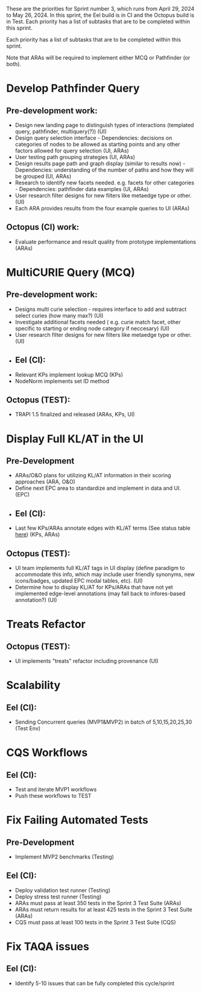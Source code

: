 These are the priorities for Sprint number 3, which runs from April 29, 2024 to May 26, 2024. 
In this sprint, the Eel build is in CI and the Octopus build is in Test. Each priority has a list of subtasks that are to be completed within this sprint.

Each priority has a list of subtasks that are to be completed within this sprint.  

Note that ARAs will be required to implement either MCQ or Pathfinder (or both).

# Develop Pathfinder Query
## Pre-development work:
- Design new landing page to distinguish types of interactions (templated query, pathfinder, multiquery(?)) (UI)
- Design query selection interface - Dependencies: decisions on categories of nodes to be allowed as starting points and any other factors allowed for query selection (UI, ARAs)
- User testing path grouping strategies (UI, ARAs)
- Design results page path  and graph display (similar to results now) - Dependencies: understanding of the number of paths and how they will be grouped (UI, ARAs)
- Research to identify new facets needed. e.g. facets for other categories - Dependencies: pathfinder data examples (UI, ARAs)
- User research filter designs for new filters like metaedge type or other. (UI)
- Each ARA provides results from the four example queries to UI (ARAs)
## Octopus (CI) work:
- Evaluate performance and result quality from prototype implementations (ARAs)

# MultiCURIE Query (MCQ)
## Pre-development work:
- Designs multi curie selection -  requires interface to add and subtract select curies (how many max?) (UI)
- Investigate additional facets needed ( e.g. curie match facet, other specific to starting or ending node category if neccesary) (UI)
- User research filter designs for new filters like metaedge type or other. (UI)
- ## Eel (CI):
- Relevant KPs implement lookup MCQ (KPs)
- NodeNorm implements set ID method
## Octopus (TEST):
- TRAPI 1.5 finalized and released (ARAs, KPs, UI)

# Display Full KL/AT in the UI
## Pre-Development
- ARAs/O&O plans for utilizing KL/AT information in their scoring approaches (ARA, O&O)
- Define next EPC area to standardize and implement in data and UI. (EPC)
- ## Eel (CI):
- Last few KPs/ARAs annotate edges with KL/AT terms (See status table [here](https://docs.google.com/document/d/16agzJB0OlR8z-zU3nTivYYIo09sdayN-tu8lbrZyTXY/edit?pli=1#bookmark=id.kz0zera1i398)) (KPs, ARAs)
## Octopus (TEST):
- UI team implements full KL/AT tags in UI display (define paradigm to accommodate this info, which may include user friendly synonyms, new icons/badges, updated EPC modal tables, etc). (UI)
- Determine how to display KL/AT for KPs/ARAs that have not yet implemented edge-level annotations (may fall back to infores-based annotation?) (UI)

# Treats Refactor
## Octopus (TEST):
- UI implements "treats" refactor including provenance (UI)

# Scalability
## Eel (CI):
- Sending Concurrent queries (MVP1&MVP2) in batch of 5,10,15,20,25,30 (Test Env)

# CQS Workflows
## Eel (CI):
-  Test and iterate MVP1 workflows
-  Push these workflows to TEST

# Fix Failing Automated Tests
## Pre-Development
- Implement MVP2 benchmarks (Testing)
## Eel (CI):
- Deploy validation test runner (Testing)
- Deploy stress test runner (Testing)
- ARAs must pass at least 350 tests in the Sprint 3 Test Suite (ARAs)
- ARAs must return results for at least 425 tests in the Sprint 3 Test Suite (ARAs)
- CQS must pass at least 100 tests in the Sprint 3 Test Suite (CQS)

# Fix TAQA issues
## Eel (CI):
- Identify 5-10 issues that can be fully completed this cycle/sprint
